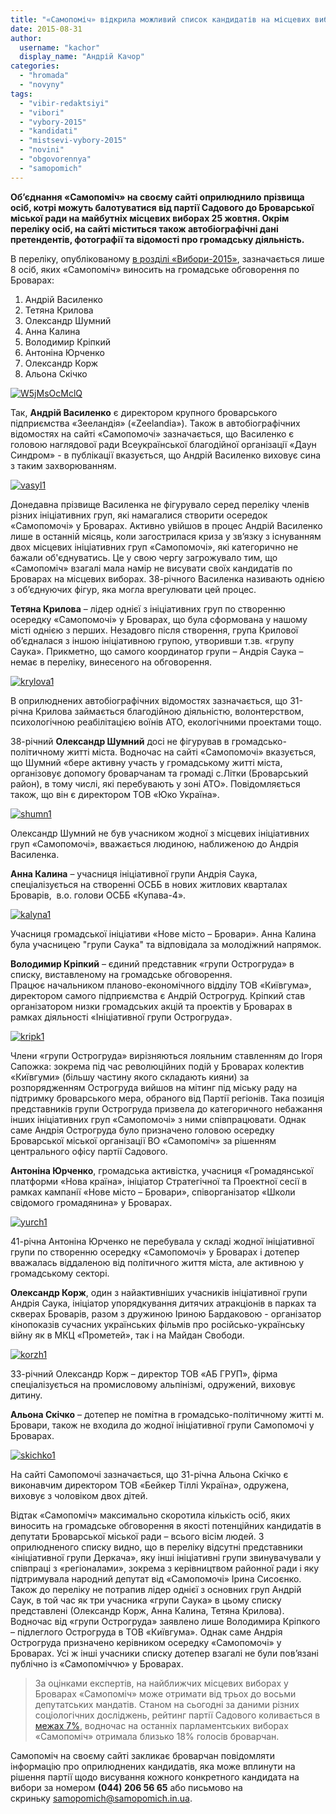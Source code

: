```yaml
---
title: "«Самопоміч» відкрила можливий список кандидатів на місцевих виборах у Броварах"
date: 2015-08-31
author: 
  username: "kachor"
  display_name: "Андрій Качор"
categories: 
  - "hromada"
  - "novyny"
tags: 
  - "vibir-redaktsiyi"
  - "vibori"
  - "vybory-2015"
  - "kandidati"
  - "mistsevi-vybory-2015"
  - "novini"
  - "obgovorennya"
  - "samopomich"
---
```


**Об’єднання «Самопоміч» на своєму сайті оприлюднило прізвища осіб, котрі можуть балотуватися від партії Садового до Броварської міської ради на майбутніх місцевих виборах 25 жовтня. Окрім переліку осіб, на сайті міститься також автобіографічні дані претендентів, фотографії та відомості про громадську діяльність.**

В переліку, опублікованому [в розділі «Вибори-2015»](http://samopomich.ua/vybory2015/), зазначається лише 8 осіб, яких «Самопоміч» виносить на громадське обговорення по Броварах:

1. Андрій Василенко
2. Тетяна Крилова
3. Олександр Шумний
4. Анна Калина
5. Володимир Кріпкий
6. Антоніна Юрченко
7. Олександр Корж
8. Альона Скічко

[![W5jMsOcMclQ](https://mpz.brovary.org/wp-content/uploads/2015/08/W5jMsOcMclQ.jpg)](https://mpz.brovary.org/wp-content/uploads/2015/08/W5jMsOcMclQ.jpg)

Так, **Андрій Василенко** є директором крупного броварського підприємства «Зееландія» («Zeelandia»). Також в автобіографічних відомостях на сайті «Самопомочі» зазначається, що Василенко є головою наглядової ради Всеукраїнської благодійної організації «Даун Синдром» - в публікації вказується, що Андрій Василенко виховує сина з таким захворюванням.

[![vasyl1](https://mpz.brovary.org/wp-content/uploads/2015/08/vasyl1.jpg)](https://mpz.brovary.org/wp-content/uploads/2015/08/vasyl1.jpg)

Донедавна прізвище Василенка не фігурувало серед переліку членів різних ініціативних груп, які намагалися створити осередок «Самопомочі» у Броварах. Активно увійшов в процес Андрій Василенко лише в останній місяць, коли загострилася криза у зв’язку з існуванням двох місцевих ініціативних груп «Самопомочі», які категорично не бажали об'єднуватись. Це у свою чергу загрожувало тим, що «Самопоміч» взагалі мала намір не висувати своїх кандидатів по Броварах на місцевих виборах. 38-річного Василенка називають однією з об’єднуючих фігур, яка могла врегулювати цей процес.

**Тетяна Крилова** – лідер однієї з ініціативних груп по створенню осередку «Самопомочі» у Броварах, що була сформована у нашому місті однією з перших. Незадовго після створення, група Крилової об’єдналася з іншою ініціативною групою, утворивши т.зв. «групу Саука». Прикметно, що самого координатор групи – Андрія Саука – немає в переліку, винесеного на обговорення.

[![krylova1](https://mpz.brovary.org/wp-content/uploads/2015/08/krylova1.jpg)](https://mpz.brovary.org/wp-content/uploads/2015/08/krylova1.jpg)

В оприлюднених автобіографічних відомостях зазначається, що 31-річна Крилова займається благодійною діяльністю, волонтерством, психологічною реабілітацією воїнів АТО, екологічними проектами тощо.

38-річний **Олександр Шумний** досі не фігурував в громадсько-політичному житті міста. Водночас на сайті «Самопомочі» вказується, що Шумний «бере активну участь у громадському житті міста, організовує допомогу броварчанам та громаді с.Літки (Броварський район), в тому числі, які перебувають у зоні АТО». Повідомляється також, що він є директором ТОВ «Юко Україна».

[![shumn1](https://mpz.brovary.org/wp-content/uploads/2015/08/shumn1.jpg)](https://mpz.brovary.org/wp-content/uploads/2015/08/shumn1.jpg)

Олександр Шумний не був учасником жодної з місцевих ініціативних груп «Самопомочі», вважається людиною, наближеною до Андрія Василенка.

**Анна Калина** – учасниця ініціативної групи Андрія Саука, спеціалізується на створенні ОСББ в нових житлових кварталах Броварів,  в.о. голови ОСББ «Купава-4».

[![kalyna1](https://mpz.brovary.org/wp-content/uploads/2015/08/kalyna1.jpg)](https://mpz.brovary.org/wp-content/uploads/2015/08/kalyna1.jpg)

Учасниця громадської ініціативи «Нове місто – Бровари». Анна Калина була учасницею "групи Саука" та відповідала за молодіжний напрямок.

**Володимир Кріпкий** – єдиний представник «групи Острогруда» в списку, виставленому на громадське обговорення. Працює начальником планово-економічного відділу ТОВ «Київгума», директором самого підприємства є Андрій Острогруд. Кріпкий став організатором низки громадських акцій та проектів у Броварах в рамках діяльності «Ініціативної групи Острогруда».

[![kripk1](https://mpz.brovary.org/wp-content/uploads/2015/08/kripk1.jpg)](https://mpz.brovary.org/wp-content/uploads/2015/08/kripk1.jpg)

Члени «групи Острогруда» вирізняються лояльним ставленням до Ігоря Сапожка: зокрема під час революційних подій у Броварах колектив «Київгуми» (більшу частину якого складають кияни) за розпорядженням Острогруда вийшов на мітинг під міську раду на підтримку броварського мера, обраного від Партії регіонів. Така позиція представників групи Острогруда призвела до категоричного небажання інших ініціативних груп «Самопомочі» з ними співпрацювати. Однак саме Андрія Острогруда було призначено головою осередку Броварської міської організації ВО «Самопоміч» за рішенням центрального офісу партії Садового.

**Антоніна Юрченко**, громадська активістка, учасниця «Громадянської платформи «Нова країна», ініціатор Стратегічної та Проектної сесії в рамках кампанії «Нове місто – Бровари», співорганізатор «Школи свідомого громадянина» у Броварах.

[![yurch1](https://mpz.brovary.org/wp-content/uploads/2015/08/yurch1.jpg)](https://mpz.brovary.org/wp-content/uploads/2015/08/yurch1.jpg)

41-річна Антоніна Юрченко не перебувала у складі жодної ініціативної групи по створенню осередку «Самопомочі» у Броварах і дотепер вважалась віддаленою від політичного життя міста, але активною у громадському секторі.

**Олександр Корж**, один з найактивніших учасників ініціативної групи Андрія Саука, ініціатор упорядкування дитячих атракціонів в парках та скверах Броварів, разом з дружиною Іриною Бардаковою - організатор кінопоказів сучасних українських фільмів про російсько-українську війну як в МКЦ «Прометей», так і на Майдан Свободи.

[![korzh1](https://mpz.brovary.org/wp-content/uploads/2015/08/korzh1.jpg)](https://mpz.brovary.org/wp-content/uploads/2015/08/korzh1.jpg)

33-річний Олександр Корж – директор ТОВ «АБ ГРУП», фірма спеціалізується на промисловому альпінізмі, одружений, виховує дитину.

**Альона Скічко** – дотепер не помітна в громадсько-політичному житті м. Бровари, також не входила до жодної ініціативної групи Самопомочі у Броварах.

[![skichko1](https://mpz.brovary.org/wp-content/uploads/2015/08/skichko1.jpg)](https://mpz.brovary.org/wp-content/uploads/2015/08/skichko1.jpg)

На сайті Самопомочі зазначається, що 31-річна Альона Скічко є виконавчим директором ТОВ «Бейкер Тіллі Україна», одружена, виховує з чоловіком двох дітей.

Відтак «Самопоміч» максимально скоротила кількість осіб, яких виносить на громадське обговорення в якості потенційних кандидатів в депутати Броварської міської ради – всього вісім людей. З оприлюдненого списку видно, що в переліку відсутні представники «ініціативної групи Деркача», яку інші ініціативні групи звинувачували у співпраці з «регіоналами», зокрема з керівництвом районної ради і яку підтримувала народний депутат від «Самопомочі» Ірина Сисоєнко. Також до переліку не потрапив лідер однієї з основних груп Андрій Саук, в той час як три учасника «групи Саука» в цьому списку представлені (Олександр Корж, Анна Калина, Тетяна Крилова). Водночас від «групи Острогруда» заявлено лише Володимира Кріпкого – підлеглого Острогруда в ТОВ «Київгума». Однак саме Андрія Острогруда призначено керівником осередку «Самопомочі» у Броварах. Усі ж інші учасники списку дотепер взагалі не були пов’язані публічно із «Самопоміччю» у Броварах.

> За оцінками експертів, на найближчих місцевих виборах у Броварах «Самопоміч» може отримати від трьох до восьми депутатських мандатів. Станом на сьогодні за даними різних соціологічних досліджень, рейтинг партії Садового коливається в [межах 7%](http://www.kiis.com.ua/?lang=ukr&cat=reports&id=540&page=1), водночас на останніх парламентських виборах «Самопоміч» отримала близько 18% голосів броварчан.

Самопоміч на своєму сайті закликає броварчан повідомляти інформацію про оприлюднених кандидатів, яка може вплинути на рішення партії щодо висування кожного конкретного кандидата на вибори за номером **(044) 206 56 65** або письмово на скриньку [samopomich@samopomich.in.ua](mailto:samopomich@samopomich.in.ua).
